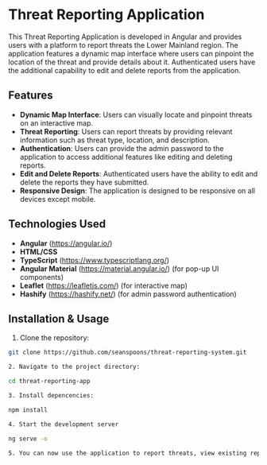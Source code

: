 # Threat Reporting Application

This Threat Reporting Application is developed in Angular and provides users with a platform to report threats the Lower Mainland region. The application features a dynamic map interface where users can pinpoint the location of the threat and provide details about it. Authenticated users have the additional capability to edit and delete reports from the application.

## Features

- **Dynamic Map Interface**: Users can visually locate and pinpoint threats on an interactive map.
- **Threat Reporting**: Users can report threats by providing relevant information such as threat type, location, and description.
- **Authentication**: Users can provide the admin password to the application to access additional features like editing and deleting reports.
- **Edit and Delete Reports**: Authenticated users have the ability to edit and delete the reports they have submitted.
- **Responsive Design**: The application is designed to be responsive on all devices except mobile.

## Technologies Used

- **Angular** (https://angular.io/)
- **HTML/CSS**
- **TypeScript** (https://www.typescriptlang.org/)
- **Angular Material** (https://material.angular.io/) (for pop-up UI components)
- **Leaflet** (https://leafletjs.com/) (for interactive map)
- **Hashify** (https://hashify.net/) (for admin password authentication)

## Installation & Usage

1. Clone the repository:

```bash
git clone https://github.com/seanspoons/threat-reporting-system.git

2. Navigate to the project directory:

cd threat-reporting-app

3. Install depencencies:

npm install

4. Start the development server

ng serve -o

5. You can now use the application to report threats, view existing reports, and perform other actions based on your authentication status. (As this application is just a hypothetical application the admin password is: BaggyJeans)
